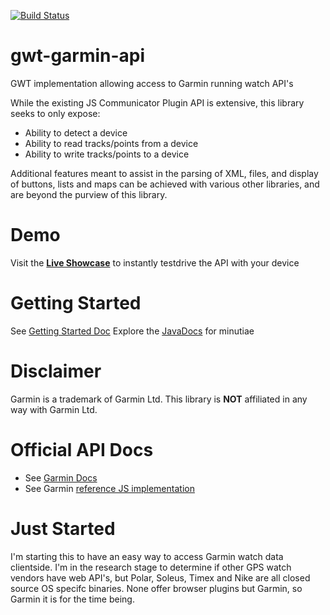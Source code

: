 [![Build Status](https://buildhive.cloudbees.com/job/lauflabs/job/gwt-garmin-api/badge/icon)](https://buildhive.cloudbees.com/job/lauflabs/job/gwt-garmin-api/)

gwt-garmin-api
==============

GWT implementation allowing access to Garmin running watch API's

While the existing JS Communicator Plugin API is extensive, this library seeks to only expose:
* Ability to detect a device
* Ability to read tracks/points from a device
* Ability to write tracks/points to a device

Additional features meant to assist in the parsing of XML, files, and display of buttons, lists and maps can be achieved with various other libraries, and are beyond the purview of this library.

Demo
====
Visit the **[Live Showcase](http://lauflabs.github.com/gwt-garmin-api/showcase/)** to instantly testdrive the API with your device


Getting Started
===============
See [Getting Started Doc](https://github.com/lauflabs/gwt-garmin-api/wiki/Getting-Started)
Explore the [JavaDocs](http://lauflabs.github.com/gwt-garmin-api/javadoc/snapshot/) for minutiae

Disclaimer
==========

Garmin is a trademark of Garmin Ltd. This library is **NOT** affiliated in any way with Garmin Ltd.

Official API Docs
=================
* See [Garmin Docs](http://developer.garmin.com/web/communicator-api/documentation/)
* See Garmin [reference JS implementation](http://developer.garmin.com/web/communicator-api/documentation/symbols/src/)


Just Started
============

I'm starting this to have an easy way to access Garmin watch data clientside. I'm in the research stage to determine if other GPS watch vendors have web API's, but Polar, Soleus, Timex and Nike are all closed source OS specifc binaries. None offer browser plugins but Garmin, so Garmin it is for the time being.
